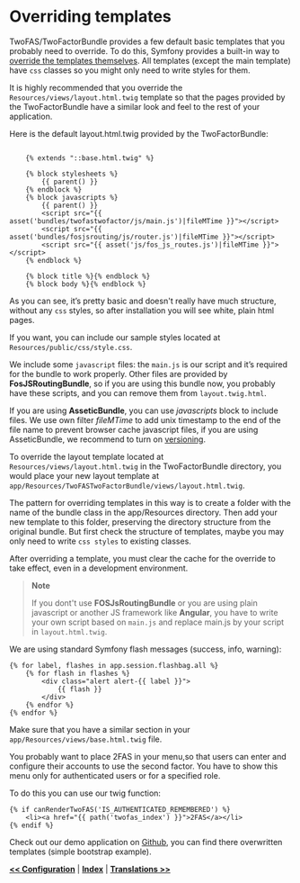 Overriding templates
====================

TwoFAS/TwoFactorBundle provides a few default basic templates that you probably need to override.
To do this, Symfony provides a built-in way to [override the templates themselves](https://symfony.com/doc/current/templating/overriding.html).
All templates (except the main template) have ``css`` classes so you might only need to write styles for them.

It is highly recommended that you override the ``Resources/views/layout.html.twig`` template
so that the pages provided by the TwoFactorBundle have a similar look and feel to the rest of your application.


Here is the default layout.html.twig provided by the TwoFactorBundle:

```twig

    {% extends "::base.html.twig" %}

    {% block stylesheets %}
        {{ parent() }}
    {% endblock %}
    {% block javascripts %}
        {{ parent() }}
        <script src="{{ asset('bundles/twofastwofactor/js/main.js')|fileMTime }}"></script>
        <script src="{{ asset('bundles/fosjsrouting/js/router.js')|fileMTime }}"></script>
        <script src="{{ asset('js/fos_js_routes.js')|fileMTime }}"></script>
    {% endblock %}

    {% block title %}{% endblock %}
    {% block body %}{% endblock %}
```

As you can see, it’s pretty basic and doesn't really have much structure, without any `css` styles, so after installation you will see white, plain html pages.

If you want, you can include our sample styles located at `Resources/public/css/style.css`.
 
We include some `javascript` files: the `main.js` is our script and it’s required for the bundle to work properly.
Other files are provided by **FosJSRoutingBundle**, so if you are using this bundle now, you probably have these scripts, and you can remove them from `layout.twig.html`.
 
If you are using **AsseticBundle**, you can use *javascripts* block to include files.
We use own filter *fileMTime* to add unix timestamp to the end of the file name to prevent browser cache javascript files,
if you are using AsseticBundle, we recommend to turn on [versioning](http://symfony.com/doc/current/reference/configuration/framework.html#reference-framework-assets-version).
 
To override the layout template located at `Resources/views/layout.html.twig` in the TwoFactorBundle directory, you would place your new layout template at `app/Resources/TwoFASTwoFactorBundle/views/layout.html.twig`.
 
The pattern for overriding templates in this way is to create a folder with the name of the bundle class in the app/Resources directory.
Then add your new template to this folder, preserving the directory structure from the original bundle.
But first check the structure of templates, maybe you may only need to write `css styles` to existing classes.

After overriding a template, you must clear the cache for the override to take effect, even in a development environment.

> **Note**
>
> If you dont't use **FOSJsRoutingBundle** or you are using plain javascript or another JS framework like **Angular**,
> you have to write your own script based on ``main.js`` and replace main.js by your script in ``layout.html.twig``.


We are using standard Symfony flash messages (success, info, warning):

```twig
{% for label, flashes in app.session.flashbag.all %}
    {% for flash in flashes %}
        <div class="alert alert-{{ label }}">
            {{ flash }}
        </div>
    {% endfor %}
{% endfor %}
```
Make sure that you have a similar section in your `app/Resources/views/base.html.twig` file.
 
You probably want to place 2FAS in your menu,so that users can enter and configure their accounts to use the second factor.
You have to show this menu only for authenticated users or for a specified role.

To do this you can use our twig function:

```twig
{% if canRenderTwoFAS('IS_AUTHENTICATED_REMEMBERED') %}
    <li><a href="{{ path('twofas_index') }}">2FAS</a></li>
{% endif %}
```

Check out our demo application on [Github](https://github.com/twofas/two-factor-demo), you can find there overwritten templates (simple bootstrap example).

[**<< Configuration**](configuration.md) | [**Index**](index.md) | [**Translations >>**](translations.md)